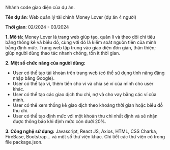 Nhánh code giao diện của dự án.

**Tên dự án**: Web quản lý tài chính Money Lover (dự án 4 người)

**Thời gian**: 02/2024 - 03/2024

**1. Mô tả:**
Money Lover là trang web giúp tạo, quản lí và theo dõi chi tiêu bằng thống kê và biểu đồ, cùng với đó là kiểm soát nguồn tiền của mình bằng định mức.
Trang web tập trung vào giao diện đơn giản, thân thiện; giúp người dùng thao tác nhanh chóng, tốn ít thời gian.

**2. Một số chức năng của người dùng:**

- User có thể tạo tài khoản trên trang web (có thể sử dụng tính năng đăng nhập bằng Google).
- User có thể tạo ví, thêm tiền cho ví và chia sẻ ví của mình cho user khác.
- User có thể tạo các giao dịch thu chi, nợ và cho vay bằng các ví của mình.
- User có thể xem thống kê giao dịch theo khoảng thời gian hoặc biểu đồ thu chi.
- User có thể tạo định mức với một khoản thu chi nhất định và sẽ nhận được thông báo khi định mức còn dưới 20%.

**3. Công nghệ sử dụng:** Javascript, React JS, Axios, HTML, CSS Charka, FireBase, Bootstrap... và một số thư viện khác. Chi tiết các thư viện có trong file package.json.
